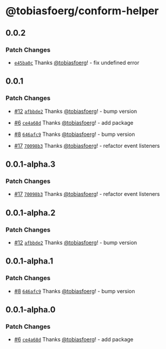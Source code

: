 # @tobiasfoerg/conform-helper

## 0.0.2

### Patch Changes

-   [`e45ba0c`](https://github.com/tobiasfoerg/react-libs/commit/e45ba0cb6058efc9f9a59e54e1b2b932dc1f85ff) Thanks [@tobiasfoerg](https://github.com/tobiasfoerg)! - fix undefined error

## 0.0.1

### Patch Changes

-   [#12](https://github.com/tobiasfoerg/react-libs/pull/12) [`afbbde2`](https://github.com/tobiasfoerg/react-libs/commit/afbbde29d39038f71217ec12fd648c3e24515848) Thanks [@tobiasfoerg](https://github.com/tobiasfoerg)! - bump version

-   [#6](https://github.com/tobiasfoerg/react-libs/pull/6) [`ce4a68d`](https://github.com/tobiasfoerg/react-libs/commit/ce4a68deb17117f4d98d6add839f9bf549d9a670) Thanks [@tobiasfoerg](https://github.com/tobiasfoerg)! - add package

-   [#8](https://github.com/tobiasfoerg/react-libs/pull/8) [`646afc9`](https://github.com/tobiasfoerg/react-libs/commit/646afc9c0541614a19df351c5b63e37c802ff27f) Thanks [@tobiasfoerg](https://github.com/tobiasfoerg)! - bump version

-   [#17](https://github.com/tobiasfoerg/react-libs/pull/17) [`70098b3`](https://github.com/tobiasfoerg/react-libs/commit/70098b394446216b966a700d73fab24693152805) Thanks [@tobiasfoerg](https://github.com/tobiasfoerg)! - refactor event listeners

## 0.0.1-alpha.3

### Patch Changes

-   [#17](https://github.com/tobiasfoerg/react-libs/pull/17) [`70098b3`](https://github.com/tobiasfoerg/react-libs/commit/70098b394446216b966a700d73fab24693152805) Thanks [@tobiasfoerg](https://github.com/tobiasfoerg)! - refactor event listeners

## 0.0.1-alpha.2

### Patch Changes

-   [#12](https://github.com/tobiasfoerg/react-libs/pull/12) [`afbbde2`](https://github.com/tobiasfoerg/react-libs/commit/afbbde29d39038f71217ec12fd648c3e24515848) Thanks [@tobiasfoerg](https://github.com/tobiasfoerg)! - bump version

## 0.0.1-alpha.1

### Patch Changes

-   [#8](https://github.com/tobiasfoerg/react-libs/pull/8) [`646afc9`](https://github.com/tobiasfoerg/react-libs/commit/646afc9c0541614a19df351c5b63e37c802ff27f) Thanks [@tobiasfoerg](https://github.com/tobiasfoerg)! - bump version

## 0.0.1-alpha.0

### Patch Changes

-   [#6](https://github.com/tobiasfoerg/react-libs/pull/6) [`ce4a68d`](https://github.com/tobiasfoerg/react-libs/commit/ce4a68deb17117f4d98d6add839f9bf549d9a670) Thanks [@tobiasfoerg](https://github.com/tobiasfoerg)! - add package

